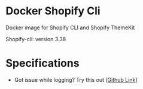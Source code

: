 # Docker Shopify Cli 
Docker image for Shopify CLI and Shopify ThemeKit

Shopify-cli: version 3.38


# Specifications

- Got issue while logging? Try this out [[Github Link](https://github.com/Shopify/cli/pull/964#issuecomment-1398232063)]

